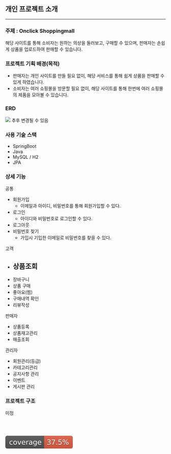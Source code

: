 ## 개인 프로젝트 소개

---
### 주제 : Onclick Shoppingmall
해당 사이트를 통해 소비자는 원하는 의상을 둘러보고, 구매할 수 있으며, 
판매자는 손쉽게 상품을 업로드하여 판매할 수 있습니다.

### 프로젝트 기획 배경(목적)
- 판매자는 개인 사이트를 만들 필요 없이, 해당 서비스를 통해 쉽게 상품을 판매할 수 있게 하였습니다.
- 소비자는 여러 쇼핑몰을 방문할 필요 없이, 해당 사이트를 통해 한번에 여러 쇼핑몰의 제품을 모아볼 수 있습니다.

### ERD
<img src="https://github.com/bokyung95/oneclick-shoppingmall/blob/a3dff4dafb98cc7ad1bd874970a6060ea509109c/images/ERD.PNG">
추후 변경될 수 있음

### 사용 기술 스택
- SpringBoot
- Java
- MySQL / H2
- JPA

### 상세 기능
공통
- 회원가입
    - 이메일과 아이디, 비밀번호를 통해 회원가입할 수 있다.
- 로그인
    - 아이디와 비밀번호로 로그인할 수 있다.
- 로그아웃
- 비밀번호 찾기
    - 가입시 기입한 이메일로 비밀번호를 찾을 수 있다.

고객
- 상품조회
  - 
- 장바구니
- 상품 구매
- 좋아요(찜)
- 구매내역 확인
- 리뷰작성

판매자
- 상품등록
- 상품재고관리
- 매출조회

관리자
- 회원관리(등급)
- 카테고리관리
- 공지사항 관리
- 이벤트
- 게시판 관리

### 프로젝트 구조
미정

<br><br>


![test coverage](.github/badges/jacoco.svg)
